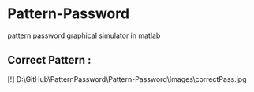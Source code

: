# Pattern-Password
pattern password graphical simulator in matlab

## Correct Pattern : 
[!] D:\GitHub\PatternPassword\Pattern-Password\Images\correctPass.jpg